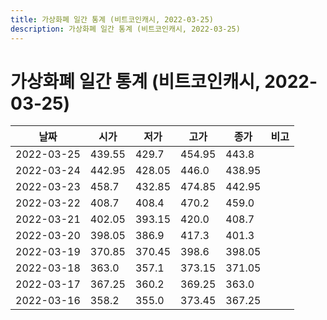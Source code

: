 ```yaml
---
title: 가상화폐 일간 통계 (비트코인캐시, 2022-03-25)
description: 가상화폐 일간 통계 (비트코인캐시, 2022-03-25)
---
```


가상화폐 일간 통계 (비트코인캐시, 2022-03-25)
===

|날짜|시가|저가|고가|종가|비고|
|--|--|--|--|--|--|
|2022-03-25|439.55|429.7|454.95|443.8|    |
|2022-03-24|442.95|428.05|446.0|438.95|    |
|2022-03-23|458.7|432.85|474.85|442.95|    |
|2022-03-22|408.7|408.4|470.2|459.0|    |
|2022-03-21|402.05|393.15|420.0|408.7|    |
|2022-03-20|398.05|386.9|417.3|401.3|    |
|2022-03-19|370.85|370.45|398.6|398.05|    |
|2022-03-18|363.0|357.1|373.15|371.05|    |
|2022-03-17|367.25|360.2|369.25|363.0|    |
|2022-03-16|358.2|355.0|373.45|367.25|    |
